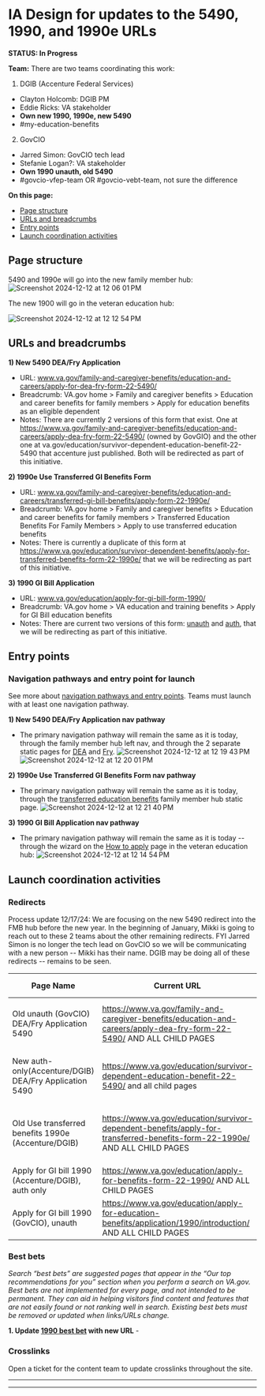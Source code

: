 # IA Design for updates to the 5490, 1990, and 1990e URLs
**STATUS: In Progress**

**Team:** There are two teams coordinating this work:

1. DGIB (Accenture Federal Services)
- Clayton Holcomb: DGIB PM
- Eddie Ricks: VA stakeholder
- **Own new 1990, 1990e, new 5490**
- #my-education-benefits
  
2. GovCIO
 - Jarred Simon: GovCIO tech lead
 - Stefanie Logan?:  VA stakeholder 
- **Own 1990 unauth, old 5490**
- #govcio-vfep-team OR #govcio-vebt-team, not sure the difference


**On this page:**
- [Page structure](#map)
- [URLs and breadcrumbs](#url)
- [Entry points](#nav)
- [Launch coordination activities](#launchstuff)


## <a name="map"></a>Page structure<br>

5490 and 1990e will go into the new family member hub:
![Screenshot 2024-12-12 at 12 06 01 PM](https://github.com/user-attachments/assets/6da290b6-1e91-42d4-ae15-51bfce98cabf)

The new 1900 will go in the veteran education hub:

![Screenshot 2024-12-12 at 12 12 54 PM](https://github.com/user-attachments/assets/5fe01b43-e829-4e14-aa89-bc6eca7a8dbd)


## <a name="url"></a>URLs and breadcrumbs


**1) New 5490 DEA/Fry Application**
- URL: www.va.gov/family-and-caregiver-benefits/education-and-careers/apply-for-dea-fry-form-22-5490/
- Breadcrumb: VA.gov home > Family and caregiver benefits > Education and career benefits for family members > Apply for education benefits as an eligible dependent
- Notes: There are currently 2 versions of this form that exist. One at https://www.va.gov/family-and-caregiver-benefits/education-and-careers/apply-dea-fry-form-22-5490/ (owned by GovGIO) and the other one at va.gov/education/survivor-dependent-education-benefit-22-5490 that accenture just published. Both will be redirected as part of this initiative.

**2) 1990e Use Transferred GI Benefits Form**
- URL: www.va.gov/family-and-caregiver-benefits/education-and-careers/transferred-gi-bill-benefits/apply-form-22-1990e/
- Breadcrumb: VA.gov home > Family and caregiver benefits > Education and career benefits for family members > Transferred Education Benefits For Family Members > Apply to use transferred education benefits
- Notes: There is currently a duplicate of this form at https://www.va.gov/education/survivor-dependent-benefits/apply-for-transferred-benefits-form-22-1990e/ that we will be redirecting as part of this initiative.

**3) 1990 GI Bill Application**
- URL: www.va.gov/education/apply-for-gi-bill-form-1990/
- Breadcrumb: VA.gov home > VA education and training benefits > Apply for GI Bill education benefits
- Notes: There are current two versions of this form: [unauth](https://www.va.gov/education/apply-for-education-benefits/application/1990/introduction/) and [auth](https://www.va.gov/education/apply-for-benefits-form-22-1990/), that we will be redirecting as part of this initiative.


## <a name="nav"></a>Entry points <br>

### Navigation pathways and entry point for launch
See more about [navigation pathways and entry points](https://github.com/department-of-veterans-affairs/va.gov-team/blob/master/products/information-architecture/process/entry-points.md). Teams must launch with at least one navigation pathway.

**1) New 5490 DEA/Fry Application nav pathway**
- The primary navigation pathway will remain the same as it is today, through the family member hub left nav, and through the 2 separate static pages for [DEA](https://www.va.gov/family-and-caregiver-benefits/education-and-careers/dependents-education-assistance/) and [Fry](https://www.va.gov/family-and-caregiver-benefits/education-and-careers/fry-scholarship/).
![Screenshot 2024-12-12 at 12 19 43 PM](https://github.com/user-attachments/assets/09194ce4-395a-4c58-a920-67f62a161073)
![Screenshot 2024-12-12 at 12 20 01 PM](https://github.com/user-attachments/assets/4a8d8a05-d10f-44f3-bf52-1559279a67a0)


**2) 1990e Use Transferred GI Benefits Form nav pathway**
- The primary navigation pathway will remain the same as it is today, through the [transferred education benefits](https://www.va.gov/family-and-caregiver-benefits/education-and-careers/transferred-gi-bill-benefits/) family member hub static page.
![Screenshot 2024-12-12 at 12 21 40 PM](https://github.com/user-attachments/assets/f65673df-6ecb-4358-9ea6-9afa80576522)


**3) 1990 GI Bill Application nav pathway**
- The primary navigation pathway will remain the same as it is today -- through the wizard on the [How to apply](https://www.va.gov/education/how-to-apply/) page in the veteran education hub:
 ![Screenshot 2024-12-12 at 12 14 54 PM](https://github.com/user-attachments/assets/1b5591a1-e24a-409f-bfbc-32802ec0c546)
 


## <a name="launchstuff"></a>Launch coordination activities <br>

### Redirects

Process update 12/17/24: We are focusing on the new 5490 redirect into the FMB hub before the new year. In the beginning of January, Mikki is going to reach out to these 2 teams about the other remaining redirects. FYI Jarred Simon is no longer the tech lead on GovCIO so we will be communicating with a new person -- Mikki has their name. DGIB may be doing all of these redirects -- remains to be seen.

| Page Name                             | Current URL                                                                                                            | Will redirect to…                                                                                                |  Who is doing the redirect?      |
|---------------------------------------|------------------------------------------------------------------------------------------------------------------------|------------------------------------------------------------------------------------------------------------------|------------------------------------------------------------|
| Old unauth (GovCIO) DEA/Fry Application 5490 | https://www.va.gov/family-and-caregiver-benefits/education-and-careers/apply-dea-fry-form-22-5490/ AND ALL CHILD PAGES | www.va.gov/family-and-caregiver-benefits/education-and-careers/apply-for-dea-fry-form-22-5490/                   | |
| New auth-only(Accenture/DGIB) DEA/Fry Application 5490 | https://www.va.gov/education/survivor-dependent-education-benefit-22-5490/ and all child pages                         | www.va.gov/family-and-caregiver-benefits/education-and-careers/apply-for-dea-fry-form-22-5490/                   | Accenture/DGIB [ticket](https://github.com/department-of-veterans-affairs/va.gov-team/issues/99129) DONE AND IN PROD|
| Old Use transferred benefits 1990e (Accenture/DGIB)    | https://www.va.gov/education/survivor-dependent-benefits/apply-for-transferred-benefits-form-22-1990e/  AND ALL CHILD PAGES               | www.va.gov/family-and-caregiver-benefits/education-and-careers/transferred-gi-bill-benefits/apply-form-22-1990e/ | |
| Apply for GI bill 1990 (Accenture/DGIB), auth only     | https://www.va.gov/education/apply-for-benefits-form-22-1990/    AND ALL CHILD PAGES                                                      | www.va.gov/education/apply-for-gi-bill-form-22-1990/                                                                | |
| Apply for GI bill 1990 (GovCIO), unauth        | https://www.va.gov/education/apply-for-education-benefits/application/1990/introduction/     AND ALL CHILD PAGES                          | www.va.gov/education/apply-for-gi-bill-form-22-1990/                                                                | |


### Best bets
*Search “best bets” are suggested pages that appear in the “Our top recommendations for you” section when you perform a search on VA.gov. Best bets are not implemented for every page, and not intended to be permanent.  They can aid in helping visitors find content and features that are not easily found or not ranking well in search. Existing best bets must be removed or updated when links/URLs change.*

**1. Update [1990 best bet](https://www.va.gov/education/apply-for-education-benefits/application/1990/introduction/) with new URL** - 

### Crosslinks
Open a ticket for the content team to update crosslinks throughout the site.

<hr>
<hr>
